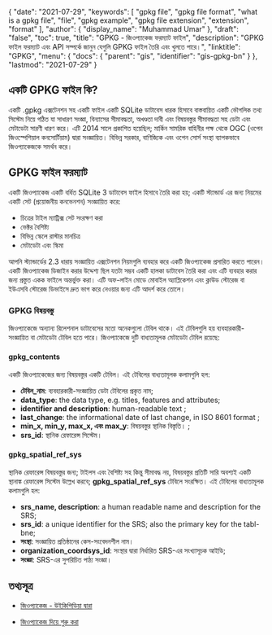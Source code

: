 {
  "date": "2021-07-29",
  "keywords": [
    "gpkg file",
    "gpkg file format",
    "what is a gpkg file",
    "file",
    "gpkg example",
    "gpkg file extension",
    "extension",
    "format"
  ],
  "author": {
    "display_name": "Muhammad Umar"
  },
  "draft": "false",
  "toc": true,
  "title": "GPKG - জিওপ্যাকেজ ফরম্যাট ফাইল",
  "description": "GPKG ফাইল ফরম্যাট এবং API সম্পর্কে জানুন যেগুলি GPKG ফাইল তৈরি এবং খুলতে পারে।",
  "linktitle": "GPKG",
  "menu": {
    "docs": {
      "parent": "gis",
      "identifier": "gis-gpkg-bn"
    }
  },
  "lastmod": "2021-07-29"
}

## একটি GPKG ফাইল কি?
একটি .gpkg এক্সটেনশন সহ একটি ফাইল একটি SQLite ডাটাবেস ধারক হিসাবে বাস্তবায়িত একটি ভৌগলিক তথ্য সিস্টেম নিয়ে গঠিত যা সাধারণ সংজ্ঞা, বিন্যাসের সীমাবদ্ধতা, অখণ্ডতা দাবী এবং বিষয়বস্তুর সীমাবদ্ধতা সহ ডেটা এবং মেটাডেটা সারণী ধারণ করে। এটি 2014 সালে প্রকাশিত হয়েছিল; মার্কিন সামরিক বাহিনীর পক্ষ থেকে OGC (ওপেন জিওস্পেশিয়াল কনসোর্টিয়াম) দ্বারা সংজ্ঞায়িত। বিভিন্ন সরকার, বাণিজ্যিক এবং ওপেন সোর্স সংস্থা ব্যাপকভাবে জিওপ্যাকেজকে সমর্থন করে।

## GPKG ফাইল ফরম্যাট
একটি জিওপ্যাকেজ একটি বর্ধিত SQLite 3 ডাটাবেস ফাইল হিসাবে তৈরি করা হয়; একটি স্ট্যান্ডার্ড এর জন্য নিয়মের একটি সেট (প্রয়োজনীয় কনভেনশন) সংজ্ঞায়িত করে:
- চিত্রের টাইল ম্যাট্রিক্স সেট সংরক্ষণ করা
- ভেক্টর বৈশিষ্ট্য
- বিভিন্ন স্কেলে রাস্টার মানচিত্র
- মেটাডেটা এবং স্কিমা

আপনি স্ট্যান্ডার্ডের 2.3 ধারায় সংজ্ঞায়িত এক্সটেনশন নিয়মগুলি ব্যবহার করে একটি জিওপ্যাকেজ প্রসারিত করতে পারেন। একটি জিওপ্যাকেজ ডিজাইন করার উদ্দেশ্য ছিল যতটা সম্ভব একটি হালকা ডাটাবেস তৈরি করা এবং এটি ব্যবহার করার জন্য প্রস্তুত একক ফাইলে অন্তর্ভুক্ত করা। এটি অফ-লাইন মোডে মোবাইল অ্যাপ্লিকেশন এবং ক্লাউড স্টোরেজ বা ইউএসবি স্টোরেজ ডিভাইসে দ্রুত ভাগ করে নেওয়ার জন্য এটি আদর্শ করে তোলে।

### GPKG বিষয়বস্তু
জিওপ্যাকেজে অন্যান্য রিলেশনাল ডাটাবেসের মতো অনেকগুলো টেবিল থাকে। এই টেবিলগুলি হয় ব্যবহারকারী-সংজ্ঞায়িত বা মেটাডেটা টেবিল হতে পারে। জিওপ্যাকেজে দুটি বাধ্যতামূলক মেটাডেটা টেবিল রয়েছে:

#### gpkg_contents
একটি জিওপ্যাকেজের জন্য বিষয়বস্তুর একটি টেবিল। এই টেবিলের বাধ্যতামূলক কলামগুলি হল:

- **টেবিল_নাম**: ব্যবহারকারী-সংজ্ঞায়িত ডেটা টেবিলের প্রকৃত নাম;
- **data_type**: the data type, e.g. titles, features and attributes;
- **identifier and description**: human-readable text ;
- **last_change**: the informational date of last change, in ISO 8601 format ;
- **min_x, min_y, max_x, এবং max_y**: বিষয়বস্তুর স্থানিক বিস্তৃতি। ;
- **srs_id**: স্থানিক রেফারেন্স সিস্টেম।

#### gpkg_spatial_ref_sys
স্থানিক রেফারেন্স বিষয়বস্তুর জন্য; টাইলস এবং বৈশিষ্ট্য সহ কিন্তু সীমাবদ্ধ নয়, বিষয়বস্তুর প্রতিটি সারি অবশ্যই একটি স্থানাঙ্ক রেফারেন্স সিস্টেম উল্লেখ করবে; **gpkg_spatial_ref_sys** টেবিলে সংরক্ষিত। এই টেবিলের বাধ্যতামূলক কলামগুলি হল:

- **srs_name, description**: a human readable name and description for the SRS;
- **srs_id**: a unique identifier for the SRS; also the primary key for the tabl-bne;
- **সংস্থা**: সংজ্ঞায়িত প্রতিষ্ঠানের কেস-সংবেদনশীল নাম।
- **organization_coordsys_id**: সংস্থার দ্বারা নির্ধারিত SRS-এর সংখ্যাসূচক আইডি;
- **সংজ্ঞা**: SRS-এর সুপরিচিত পাঠ্য সংজ্ঞা।


## তথ্যসূত্র

* [জিওপ্যাকেজ - উইকিপিডিয়া দ্বারা](https://en.wikipedia.org/wiki/GeoPackage)

* [জিওপ্যাকেজ দিয়ে শুরু করা](http://www.geopackage.org/guidance/getting-started.html)


